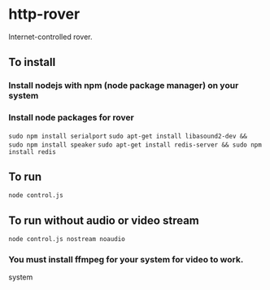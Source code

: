 http-rover
==========

Internet-controlled rover.

## To install

### Install nodejs with npm (node package manager) on your system

### Install node packages for rover

`sudo npm install serialport`
`sudo apt-get install libasound2-dev && sudo npm install speaker`
`sudo apt-get install redis-server && sudo npm install redis`

## To run
`node control.js`

## To run without audio or video stream
`node control.js nostream noaudio`

### You must install ffmpeg for your system for video to work.



 system

